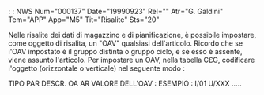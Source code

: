  :  : NWS Num="000137" Date="19990923" Rel="" Atr="G. Galdini" Tem="APP" App="M5" Tit="Risalite" Sts="20"

Nelle risalite dei dati di magazzino e di pianificazione, è possibile impostare, come oggetto di risalita, un "OAV" qualsiasi dell'articolo.
Ricordo che se l'OAV impostato è il gruppo distinta o gruppo ciclo, e se esso è assente, viene assunto l'articolo.
Per impostare un OAV, nella tabella C£G, codificare l'oggetto (orizzontale o verticale) nel seguente modo : 

   TIPO                    PAR                     DESCR.
   OA                      AR                      VALORE DELL'OAV : 
                                                   ESEMPIO : 
                                                   I/01
                                                   U/XXX
                                                   .....

